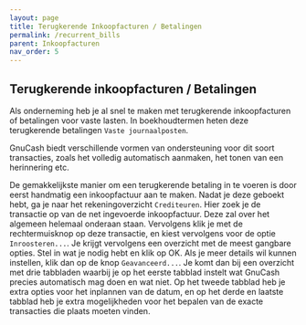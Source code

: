 ```yaml
---
layout: page
title: Terugkerende Inkoopfacturen / Betalingen
permalink: /recurrent_bills
parent: Inkoopfacturen
nav_order: 5
---
```


## Terugkerende inkoopfacturen / Betalingen
Als onderneming heb je al snel te maken met terugkerende inkoopfacturen of betalingen voor vaste lasten. 
In boekhoudtermen heten deze terugkerende betalingen `Vaste journaalposten`.

GnuCash biedt verschillende vormen van ondersteuning voor dit soort transacties, zoals het volledig automatisch aanmaken, het tonen van een herinnering etc.

De gemakkelijkste manier om een terugkerende betaling in te voeren is
door eerst handmatig een inkoopfactuur aan te maken. Nadat je deze 
geboekt hebt, ga je naar het rekeningoverzicht `Crediteuren`.
Hier zoek je de transactie op van de net ingevoerde inkoopfactuur. Deze zal over het algemeen helemaal onderaan staan.
Vervolgens klik je met de rechtermuisknop op deze transactie, en kiest
vervolgens voor de optie `Inroosteren...`. 
Je krijgt vervolgens een overzicht met de meest gangbare opties. Stel in wat je nodig hebt en klik op OK. Als je meer details wil kunnen instellen, klik dan op de knop `Geavanceerd...`. 
Je komt dan bij een overzicht met drie tabbladen waarbij je op het eerste tabblad instelt wat GnuCash precies automatisch mag doen en wat niet. Op het tweede tabblad heb je extra opties voor het inplannen van de datum, en op het derde en laatste tabblad heb je extra mogelijkheden voor het bepalen van de exacte transacties die 
plaats moeten vinden.